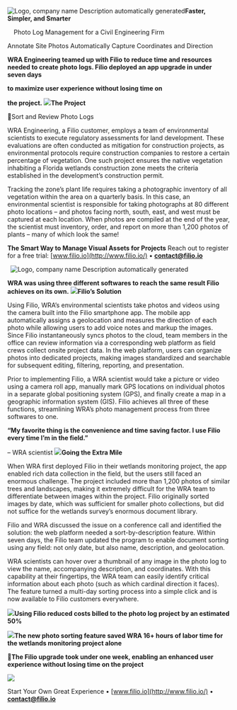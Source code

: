 ﻿![Logo, company name  Description automatically generated](Aspose.Words.1a972e98-2888-47d8-bbca-0e413043600f.001.png)**Faster, Simpler, and Smarter**

`  `Photo Log Management for a Civil Engineering Firm	




Annotate Site Photos		Automatically Capture Coordinates and Direction

**WRA Engineering teamed up with Filio to reduce time and resources needed to create photo logs. Filio deployed an app upgrade in under seven days**

**to maximize user experience without losing time on**

**the project.**
![](Aspose.Words.1a972e98-2888-47d8-bbca-0e413043600f.002.png)**The Project**

Sort and Review Photo Logs

WRA Engineering, a Filio customer, employs a team of environmental scientists to execute regulatory assessments for land development. These evaluations are often conducted as mitigation for construction projects, as environmental protocols require construction companies to restore a certain percentage of vegetation. One such project ensures the native vegetation inhabiting a Florida wetlands construction zone meets the criteria established in the development’s construction permit.

Tracking the zone’s plant life requires taking a photographic inventory of all vegetation within the area on a quarterly basis. In this case, an environmental scientist is responsible for taking photographs at 80 different photo locations – and photos facing north, south, east, and west must be captured at each location. When photos are compiled at the end of the year, the scientist must inventory, order, and report on more than 1,200 photos of plants – many of which look the same!



**The Smart Way to Manage Visual Assets for Projects** Reach out to register for a free trial: [www.filio.io](http://www.filio.io/)	•	[**contact@filio.io**](mailto:contact@filio.io)



` `![Logo, company name  Description automatically generated](Aspose.Words.1a972e98-2888-47d8-bbca-0e413043600f.003.png)

**WRA was using three different softwares to reach the same result Filio achieves on its own.**
![](Aspose.Words.1a972e98-2888-47d8-bbca-0e413043600f.004.png)**Filio’s Solution**

Using Filio, WRA’s environmental scientists take photos and videos using the camera built into the Filio smartphone app. The mobile app automatically assigns a geolocation and measures the direction of each photo while allowing users to add voice notes and markup the images. Since Filio instantaneously syncs photos to the cloud, team members in the office can review information via a corresponding web platform as field crews collect onsite project data. In the web platform, users can organize photos into dedicated projects, making images standardized and searchable for subsequent editing, filtering, reporting, and presentation.

Prior to implementing Filio, a WRA scientist would take a picture or video using a camera roll app, manually mark GPS locations on individual photos in a separate global positioning system (GPS), and finally create a map in a geographic information system (GIS). Filio achieves all three of these functions, streamlining WRA’s photo management process from three softwares to one.

**“My favorite thing is the convenience and time saving factor. I use Filio every time I’m in the field.”**

– WRA scientist
![](Aspose.Words.1a972e98-2888-47d8-bbca-0e413043600f.005.png)**Going the Extra Mile**

When WRA first deployed Filio in their wetlands monitoring project, the app enabled rich data collection in the field, but the users still faced an enormous challenge. The project included more than 1,200 photos of similar trees and landscapes, making it extremely difficult for the WRA team to differentiate between images within the project. Filio originally sorted images by date, which was sufficient for smaller photo collections, but did not suffice for the wetlands survey’s enormous document library.

Filio and WRA discussed the issue on a conference call and identified the solution: the web platform needed a sort-by-description feature. Within seven days, the Filio team updated the program to enable document sorting using any field: not only date, but also name, description, and geolocation.

WRA scientists can hover over a thumbnail of any image in the photo log to view the name, accompanying description, and coordinates. With this capability at their fingertips, the WRA team can easily identify critical information about each photo (such as which cardinal direction it faces). The feature turned a multi-day sorting process into a simple click and is now available to Filio customers everywhere.


![](Aspose.Words.1a972e98-2888-47d8-bbca-0e413043600f.006.png)**Using Filio reduced costs billed to the photo log project by an estimated 50%**

![](Aspose.Words.1a972e98-2888-47d8-bbca-0e413043600f.007.png)**The new photo sorting feature saved WRA 16+ hours of labor time for the wetlands monitoring project alone**

**The Filio upgrade took under one week, enabling an enhanced user experience without losing time on the project**

![](Aspose.Words.1a972e98-2888-47d8-bbca-0e413043600f.008.png)

Start Your Own Great Experience	•	[www.filio.io](http://www.filio.io/)	•	[**contact@filio.io**](mailto:contact@filio.io)

